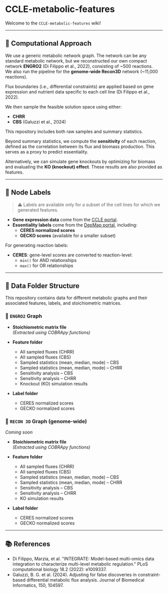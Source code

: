 # CCLE-metabolic-features

Welcome to the `CCLE-metabolic-features` wiki!

---

## 🧠 Computational Approach

We use a generic metabolic network graph. The network can be any standard metabolic network, but we reconstructed our own compact network **ENGRO2** (Di Filippo et al., 2022), consisting of ~500 reactions.  
We also run the pipeline for the **genome-wide Recon3D** network (~11,000 reactions).

Flux boundaries (i.e., differential constraints) are applied based on gene expression and nutrient data specific to each cell line (Di Filippo et al., 2022).

We then sample the feasible solution space using either:
- **CHRR**
- **CBS** (Galuzzi et al., 2024)

This repository includes both raw samples and summary statistics.

Beyond summary statistics, we compute the **sensitivity** of each reaction, defined as the correlation between its flux and biomass production. This serves as a proxy to predict essentiality.

Alternatively, we can simulate gene knockouts by optimizing for biomass and evaluating the **KO (knockout) effect**. These results are also provided as features.

---

## 🧷 Node Labels

> ⚠️ Labels are available only for a subset of the cell lines for which we generated features.

- **Gene expression data** come from the [CCLE portal](https://sites.broadinstitute.org/ccle/).
- **Essentiality labels** come from the [DepMap portal](https://depmap.org/portal/), including:
  - **CERES normalized scores**
  - **GECKO scores** (available for a smaller subset)

For generating reaction labels:
- **CERES**: gene-level scores are converted to reaction-level:
  - `min()` for AND relationships
  - `max()` for OR relationships

---

## 📁 Data Folder Structure

This repository contains data for different metabolic graphs and their associated features, labels, and stoichiometric matrices.

### 🔹 `ENGRO2` Graph

- **Stoichiometric matrix file**  
  *(Extracted using COBRApy functions)*

- **Feature folder**
  - All sampled fluxes (CHRR)
  - All sampled fluxes (CBS)
  - Sampled statistics (mean, median, mode) – CBS
  - Sampled statistics (mean, median, mode) – CHRR
  - Sensitivity analysis – CBS
  - Sensitivity analysis – CHRR
  - Knockout (KO) simulation results

- **Label folder**
  - CERES normalized scores
  - GECKO normalized scores

### 🔹 `RECON 3D` Graph (genome-wide)  
_Coming soon_

- **Stoichiometric matrix file**  
  *(Extracted using COBRApy functions)*

- **Feature folder**
  - All sampled fluxes (CHRR)
  - All sampled fluxes (CBS)
  - Sampled statistics (mean, median, mode) – CBS
  - Sampled statistics (mean, median, mode) – CHRR
  - Sensitivity analysis – CBS
  - Sensitivity analysis – CHRR
  - KO simulation results

- **Label folder**
  - CERES normalized scores
  - GECKO normalized scores

---

## 📚 References

- Di Filippo, Marzia, et al. "INTEGRATE: Model-based multi-omics data integration to characterize multi-level metabolic regulation." PLoS computational biology 18.2 (2022): e1009337.
- Galuzzi, B. G. et al. (2024). Adjusting for false discoveries in constraint-based differential metabolic flux analysis. Journal of Biomedical Informatics, 150, 104597.
